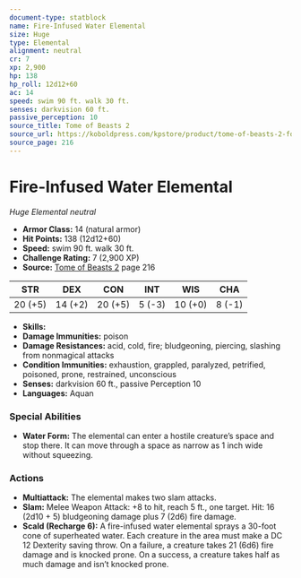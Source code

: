 ```yaml
---
document-type: statblock
name: Fire-Infused Water Elemental
size: Huge
type: Elemental
alignment: neutral
cr: 7
xp: 2,900
hp: 138
hp_roll: 12d12+60
ac: 14
speed: swim 90 ft. walk 30 ft.
senses: darkvision 60 ft. 
passive_perception: 10
source_title: Tome of Beasts 2
source_url: https://koboldpress.com/kpstore/product/tome-of-beasts-2-for-5th-edition
source_page: 216
---
```


# Fire-Infused Water Elemental

*Huge* *Elemental* *neutral*

- **Armor Class:** 14 (natural armor)
- **Hit Points:** 138 (12d12+60)
- **Speed:** swim 90 ft. walk 30 ft.
- **Challenge Rating:** 7 (2,900 XP)
- **Source:** [Tome of Beasts 2](https://koboldpress.com/kpstore/product/tome-of-beasts-2-for-5th-edition) page 216

| STR | DEX | CON | INT | WIS | CHA |
| --- | --- | --- | --- | --- | --- |
| 20 (+5) | 14 (+2) | 20 (+5) | 5 (-3) | 10 (+0) | 8 (-1) |

- **Skills:** 
- **Damage Immunities:** poison
- **Damage Resistances:** acid, cold, fire; bludgeoning, piercing, slashing from nonmagical attacks
- **Condition Immunities:** exhaustion, grappled, paralyzed, petrified, poisoned, prone, restrained, unconscious
- **Senses:** darkvision 60 ft., passive Perception 10
- **Languages:** Aquan

### Special Abilities

- **Water Form:** The elemental can enter a hostile creature’s space and stop there. It can move through a space as narrow as 1 inch wide without squeezing.

### Actions

- **Multiattack:** The elemental makes two slam attacks.
- **Slam:** Melee Weapon Attack: +8 to hit, reach 5 ft., one target. Hit: 16 (2d10 + 5) bludgeoning damage plus 7 (2d6) fire damage.
- **Scald (Recharge 6):** A fire-infused water elemental sprays a 30-foot cone of superheated water. Each creature in the area must make a DC 12 Dexterity saving throw. On a failure, a creature takes 21 (6d6) fire damage and is knocked prone. On a success, a creature takes half as much damage and isn’t knocked prone.
